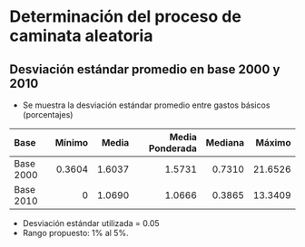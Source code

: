 # Determinación del proceso de caminata aleatoria

<!-- Agregar en esta sección la documentación de cómo se aplica y calibra la tendencia de caminata aleatoria. -->

<!-- - A continuación, se expone el proceso actual de caminata aleatoria. 

- Posteriormente, se hace una propuesta alternativa para la calibración de la tendencia aleatoria.


## Proceso de caminata aleatoria

Actualmente, el proceso de caminata aleatoria se genera con un modelo de caminata aleatoria 
$$ a_t = a_{t-1} + \epsilon_t \quad \text{ en donde } \quad a_0 = 1, t = 1,\ldots, 120$$
- Se asume que la señal de perturbación $\epsilon_t$ es independiente a los datos del IPC. En particular, $\epsilon_t \sim  N(0, 0.05^2)$.  
- Se genera una señal $\epsilon_t$ diferente para cada una de los períodos del IPC Base 2000 y 2010. 
- La señal empieza en $1$ al inicio de cada base. -->


 
## Desviación estándar promedio en base 2000 y 2010
- Se muestra la desviación estándar promedio entre gastos básicos (porcentajes)

| Base      | Mínimo |  Media | Media Ponderada | Mediana |  Máximo |
|:-|-:|-:|-:|--:|--:|
| Base 2000 | 0.3604 | 1.6037 |          1.5731 |  0.7310 | 21.6526 |
| Base 2010 |      0 | 1.0690 |          1.0666 |  0.3865 | 13.3409 |

- Desviación estándar utilizada = 0.05
- Rango propuesto: 1% al 5%.

<!-- ## Propuesta para el proceso de caminata aleatoria
- Se propone darle continuidad al proceso de caminata aleatoria, es decir, que el proceso no regrese a $1$ al inicio de la base 2010.
  - Se calibrará, tantas veces como sea necesario, hasta obtener una trayectoria que muestre movimientos aleatorios altos y bajos. 

- Se propone **fijar** la varianza del proceso de ruido: 
  - Que sea la misma magnitud entre bases del IPC. Esto para no generar más fuentes de variabilidad entre bases del IPC, más que las exhibidas por los datos.
  - Que este valor sea fijo, en un nivel de entre 0.01 y 0.05, de tal forma que el factor variable en el tiempo $a_t$ se encuentre siempre alrededor de $1$, para evitar mayores distorsiones en las distribuciones de variaciones intermensuales. -->